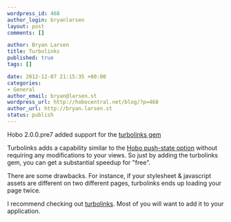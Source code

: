 ```yaml
--- 
wordpress_id: 468
author_login: bryanlarsen
layout: post
comments: []

author: Bryan Larsen
title: Turbolinks
published: true
tags: []

date: 2012-12-07 21:15:35 +00:00
categories: 
- General
author_email: bryan@larsen.st
wordpress_url: http://hobocentral.net/blog/?p=468
author_url: http://bryan.larsen.st
status: publish
---
```

Hobo 2.0.0.pre7 added support for the [turbolinks gem](https://github.com/rails/turbolinks)

Turbolinks adds a capability similar to the [Hobo push-state option](http://cookbook.hobocentral.net/manual/changes20#pushstate) without requiring any modifications to your views.  So just by adding the turbolinks gem, you can get a substantial speedup for "free".

There are some drawbacks.   For instance, if your stylesheet & javascript assets are different on two different pages, turbolinks ends up loading your page twice.

I recommend checking out [turbolinks](https://github.com/rails/turbolinks).   Most of you will want to add it to your application.
